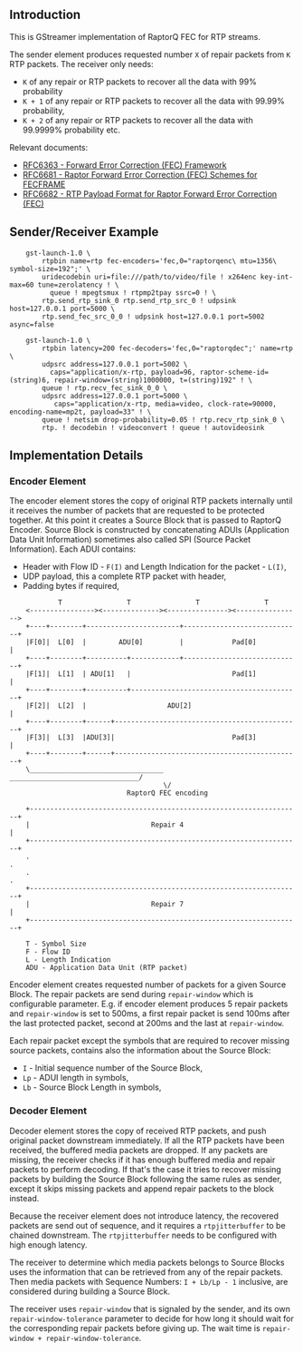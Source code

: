 ## Introduction
This is GStreamer implementation of RaptorQ FEC for RTP streams.

The sender element produces requested number `X` of repair packets from `K` RTP
packets.  The receiver only needs:

- `K` of any repair or RTP packets to recover all the data with 99% probability
- `K + 1` of any repair or RTP packets to recover all the data with 99.99%
    probability,
- `K + 2` of any repair or RTP packets to recover all the data with 99.9999%
    probability etc.

Relevant documents:
- [RFC6363 - Forward Error Correction (FEC) Framework](https://datatracker.ietf.org/doc/html/rfc6363)
- [RFC6681 - Raptor Forward Error Correction (FEC) Schemes for FECFRAME](https://datatracker.ietf.org/doc/html/rfc6681)
- [RFC6682 - RTP Payload Format for Raptor Forward Error Correction (FEC)](https://datatracker.ietf.org/doc/html/rfc6682)


## Sender/Receiver Example
```shell
    gst-launch-1.0 \
        rtpbin name=rtp fec-encoders='fec,0="raptorqenc\ mtu=1356\ symbol-size=192";' \
        uridecodebin uri=file:///path/to/video/file ! x264enc key-int-max=60 tune=zerolatency ! \
          queue ! mpegtsmux ! rtpmp2tpay ssrc=0 ! \
        rtp.send_rtp_sink_0 rtp.send_rtp_src_0 ! udpsink host=127.0.0.1 port=5000 \
        rtp.send_fec_src_0_0 ! udpsink host=127.0.0.1 port=5002 async=false

    gst-launch-1.0 \
        rtpbin latency=200 fec-decoders='fec,0="raptorqdec";' name=rtp \
        udpsrc address=127.0.0.1 port=5002 \
          caps="application/x-rtp, payload=96, raptor-scheme-id=(string)6, repair-window=(string)1000000, t=(string)192" ! \
        queue ! rtp.recv_fec_sink_0_0 \
        udpsrc address=127.0.0.1 port=5000 \
           caps="application/x-rtp, media=video, clock-rate=90000, encoding-name=mp2t, payload=33" ! \
        queue ! netsim drop-probability=0.05 ! rtp.recv_rtp_sink_0 \
        rtp. ! decodebin ! videoconvert ! queue ! autovideosink
```

## Implementation Details

### Encoder Element
The encoder element stores the copy of original RTP packets internally until it
receives the number of packets that are requested to be protected together. At
this point it creates a Source Block that is passed to RaptorQ Encoder. Source
Block is constructed by concatenating ADUIs (Application Data Unit Information)
sometimes also called SPI (Source Packet Information). Each ADUI contains:

- Header with Flow ID - `F(I)` and Length Indication for the packet - `L(I)`,
- UDP payload, this a complete RTP packet with header,
- Padding bytes if required,

```text
            T                T                T                T
    <----------------><--------------><---------------><---------------->
    +----+--------+-----------------------+-----------------------------+
    |F[0]|  L[0]  |        ADU[0]         |            Pad[0]           |
    +----+--------+----------+------------+-----------------------------+
    |F[1]|  L[1]  | ADU[1]   |                         Pad[1]           |
    +----+--------+----------+------------------------------------------+
    |F[2]|  L[2]  |                    ADU[2]                           |
    +----+--------+------+----------------------------------------------+
    |F[3]|  L[3]  |ADU[3]|                             Pad[3]           |
    +----+--------+------+----------------------------------------------+
    \_________________________________  ________________________________/
                                      \/
                             RaptorQ FEC encoding
    
    +-------------------------------------------------------------------+
    |                              Repair 4                             |
    +-------------------------------------------------------------------+
    .                                                                   .
    .                                                                   .
    +-------------------------------------------------------------------+
    |                              Repair 7                             |
    +-------------------------------------------------------------------+
    
    T - Symbol Size
    F - Flow ID
    L - Length Indication
    ADU - Application Data Unit (RTP packet)
```

Encoder element creates requested number of packets for a given Source Block.
The repair packets are send during `repair-window` which is configurable
parameter. E.g. if encoder element produces 5 repair packets and `repair-window`
is set to 500ms, a first repair packet is send 100ms after the last protected
packet, second at 200ms and the last at `repair-window`.

Each repair packet except the symbols that are required to recover missing
source packets, contains also the information about the Source Block:

-   `I` - Initial sequence number of the Source Block,
-   `Lp` - ADUI length in symbols,
-   `Lb` - Source Block Length in symbols,

### Decoder Element
Decoder element stores the copy of received RTP packets, and push original
packet downstream immediately. If all the RTP packets have been received, the
buffered media packets are dropped. If any packets are missing, the receiver
checks if it has enough buffered media and repair packets to perform decoding.
If that's the case it tries to recover missing packets by building the Source
Block following the same rules as sender, except it skips missing packets and
append repair packets to the block instead.

Because the receiver element does not introduce latency, the recovered packets
are send out of sequence, and it requires a `rtpjitterbuffer` to be chained
downstream. The `rtpjitterbuffer` needs to be configured with high enough
latency.

The receiver to determine which media packets belongs to Source Blocks uses the
information that can be retrieved from any of the repair packets. Then media
packets with Sequence Numbers: `I + Lb/Lp - 1` inclusive, are considered during
building a Source Block.

The receiver uses `repair-window` that is signaled by the sender, and its own
`repair-window-tolerance` parameter to decide for how long it should wait for
the corresponding repair packets before giving up. The wait time is
`repair-window + repair-window-tolerance`.
